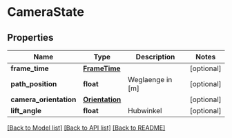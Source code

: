 # CameraState

## Properties
Name | Type | Description | Notes
------------ | ------------- | ------------- | -------------
**frame_time** | [**FrameTime**](FrameTime.md) |  | [optional] 
**path_position** | **float** | Weglaenge in [m] | [optional] 
**camera_orientation** | [**Orientation**](Orientation.md) |  | [optional] 
**lift_angle** | **float** | Hubwinkel | [optional] 

[[Back to Model list]](../README.md#documentation-for-models) [[Back to API list]](../README.md#documentation-for-api-endpoints) [[Back to README]](../README.md)

